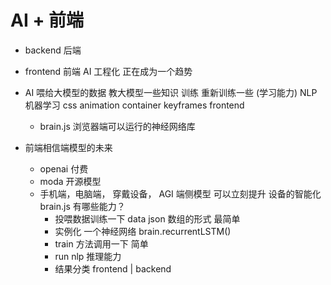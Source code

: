 # AI + 前端

- backend 后端

- frontend 前端
  AI 工程化 正在成为一个趋势

- AI
  喂给大模型的数据 教大模型一些知识
  训练 重新训练一些  (学习能力)  NLP 机器学习
  css animation container keyframes   frontend 

  - brain.js 浏览器端可以运行的神经网络库


- 前端相信端模型的未来
  - openai 付费
  - moda 开源模型
  - 手机端，电脑端， 穿戴设备， AGI 端侧模型
    可以立刻提升 设备的智能化
    brain.js 有哪些能力？
      - 投喂数据训练一下
      data  json 数组的形式 最简单
      - 实例化 一个神经网络
        brain.recurrentLSTM()
      - train 方法调用一下 简单
      - run nlp 推理能力
      - 结果分类 frontend | backend 